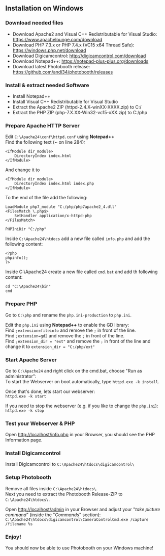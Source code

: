 ## Installation on Windows

### Download needed files
- Download Apache2 and Visual C++ Redistributable for Visual Studio: https://www.apachelounge.com/download
- Download PHP 7.3.x or PHP 7.4.x (VC15 x64 Thread Safe): https://windows.php.net/download
- Download Digicamcontrol: http://digicamcontrol.com/download
- Download Notepad++: https://notepad-plus-plus.org/downloads
- Download latest Photobooth release: https://github.com/andi34/photobooth/releases

### Install & extract needed Software
- Install Notepad++
- Install Visual C++ Redistributable for Visual Studio
- Extract the Apache2 ZIP (httpd-2.4.X-winXX-XXXX.zip) to C:/
- Extract the PHP ZIP (php-7.X.XX-Win32-vc15-xXX.zip) to C:/php

### Prepare Apache HTTP Server
Edit `C:\Apache24\conf\httpd.conf` using **Notepad++**  
Find the following text (~ on line 284):
```
<IfModule dir_module>
    DirectoryIndex index.html
</IfModule>
```
And change it to  
```
<IfModule dir_module>
    DirectoryIndex index.html index.php
</IfModule>
```

To the end of the file add the following:  
```
LoadModule php7_module "C:/php/php7apache2_4.dll"
<FilesMatch \.php$>
    SetHandler application/x-httpd-php
</FilesMatch>

PHPIniDir "C:/php"
```

Inside `C:\Apache24\htdocs` add a new file called `info.php` and add the following content:  
```
<?php
phpinfo();
?>
```

Inside C:\Apache24 create a new file called `cmd.bat` and add th following content:
```
cd "C:\Apache24\bin"
cmd
```

### Prepare PHP
Go to `C:\php` and rename the `php.ini-production` to `php.ini`.

Edit the `php.ini` using **Notepad++** to enable the GD library:  
Find `;extension=fileinfo` and remove the `;` in front of the line.  
Find `;extension=gd2` and remove the `;` in front of the line.  
Find `;extension_dir = "ext"` and remove the `;` in front of the line and change it to `extension_dir = "C:/php/ext"`

### Start Apache Server
Go to `C:\Apache24` and right click on the cmd.bat, choose "Run as administrator":  
To start the Webserver on boot automatically, type `httpd.exe -k install`.

Once that's done, lets start our webserver:  
`httpd.exe -k start`

If you need to stop the webserver (e.g. if you like to change the `php.ini`):  
`httpd.exe -k stop`

### Test your Webserver & PHP
Open [http://localhost/info.php](http://localhost/info.php) in your Browser, you should see the PHP Information page.

### Install Digicamcontrol
Install Digicamcontrol to `C:\Apache24\htdocs\digicamcontrol\`

### Setup Photobooth
Remove all files inside `C:\Apache24\htdocs\`.  
Next you need to extract the Photobooth Release-ZIP to `C:\Apache24\htdocs\`.  

Open [http://localhost/admin](http://localhost/admin) in your Browser and adjust your "*take picture command*" (inside the "*Commands*" section):  
`C:\Apache24\htdocs\digicamcontrol\CameraControlCmd.exe /capture /filename %s`

### Enjoy!
You should now be able to use Photobooth on your Windows machine!  
